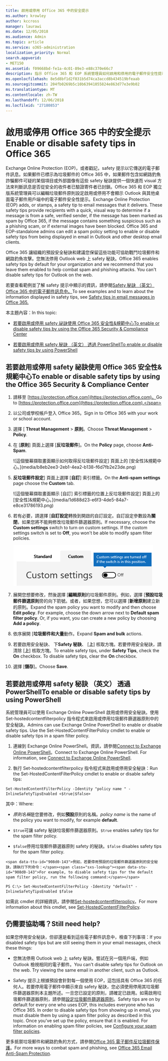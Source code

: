 ```yaml
---
title: 啟用或停用 Office 365 中的安全提示
ms.author: krowley
author: kccross
manager: laurawi
ms.date: 12/05/2018
ms.audience: Admin
ms.topic: article
ms.service: o365-administration
localization_priority: Normal
search.appverid:
- MET150
ms.assetid: f09668bd-fe1a-4c01-89e3-e88c370e66c7
description: 指示 Office 365 和 EOP 系統管理員如何啟用和停用的電子郵件安全性提示。
ms.openlocfilehash: 8e5d8bf1d2f831b5d74ca3accd8b434519bfeaab
ms.sourcegitcommit: 204fb0269b5c10b63941055824e863d77e3e9b02
ms.translationtype: MT
ms.contentlocale: zh-TW
ms.lasthandoff: 12/06/2018
ms.locfileid: "27180853"
---
```

# <a name="enable-or-disable-safety-tips-in-office-365"></a><span data-ttu-id="908d0-103">啟用或停用 Office 365 中的安全提示</span><span class="sxs-lookup"><span data-stu-id="908d0-103">Enable or disable safety tips in Office 365</span></span>

<span data-ttu-id="908d0-p101">Exchange Online Protection (EOP)，或者戳記，safety 提示以它傳送的電子郵件訊息。如果郵件已標示為垃圾郵件的 Office 365 中，如果郵件包含如網路釣魚詐騙郵件可疑的某個項目或外部圖像有這些 safety 秘訣提供一個快速而 visual 方法來判斷訊息是否從安全的收件者已驗證寄件者已封鎖。Office 365 和 EOP 獨立版系統管理員可以編輯垃圾郵件原則設定啟用或停用不會顯示 Outlook 與其他桌面電子郵件用戶端中的電子郵件安全性提示。</span><span class="sxs-lookup"><span data-stu-id="908d0-p101">Exchange Online Protection (EOP) adds, or stamps, a safety tip to email messages that it delivers. These safety tips provide recipients with a quick, visual way to determine if a message is from a safe, verified sender, if the message has been marked as spam by Office 365, if the message contains something suspicious such as a phishing scam, or if external images have been blocked. Office 365 and EOP-standalone admins can edit a spam policy setting to enable or disable safety tips from being displayed in email in Outlook and other desktop email clients.</span></span> 
  
<span data-ttu-id="908d0-p102">Office 365 讓組織的預設安全秘訣和建議您保留這些功能可協助戰鬥垃圾郵件和網路釣魚攻擊。您無法停用 Outlook web 上 safety 秘訣。</span><span class="sxs-lookup"><span data-stu-id="908d0-p102">Office 365 enables safety tips by default for your organization and we recommend that you leave them enabled to help combat spam and phishing attacks. You can't disable safety tips for Outlook on the web.</span></span>
  
<span data-ttu-id="908d0-109">若要查看範例並了解 safety 提示中顯示的資訊，請參閱[Safety 秘訣 （英文） Office 365 中的電子郵件訊息中。](safety-tips-in-office-365.md)</span><span class="sxs-lookup"><span data-stu-id="908d0-109">To see examples and to learn about the information displayed in safety tips, see [Safety tips in email messages in Office 365.](safety-tips-in-office-365.md)</span></span>
  
<span data-ttu-id="908d0-110">本主題內容：</span><span class="sxs-lookup"><span data-stu-id="908d0-110">In this topic:</span></span>
  
- [<span data-ttu-id="908d0-111">若要啟用或停用 safety 祕訣使用 Office 365 安全性&amp;規範中心</span><span class="sxs-lookup"><span data-stu-id="908d0-111">To enable or disable safety tips by using the Office 365 Security &amp; Compliance Center</span></span>](enable-or-disable-safety-tips.md#SandCCsafetytip)
    
- [<span data-ttu-id="908d0-112">若要啟用或停用 safety 秘訣 （英文） 透過 PowerShell</span><span class="sxs-lookup"><span data-stu-id="908d0-112">To enable or disable safety tips by using PowerShell</span></span>](enable-or-disable-safety-tips.md#pshellsafetytip)
    
## <a name="to-enable-or-disable-safety-tips-by-using-the-office-365-security-amp-compliance-center"></a><span data-ttu-id="908d0-113">若要啟用或停用 safety 祕訣使用 Office 365 安全性&amp;規範中心</span><span class="sxs-lookup"><span data-stu-id="908d0-113">To enable or disable safety tips by using the Office 365 Security &amp; Compliance Center</span></span>
<span data-ttu-id="908d0-114"><a name="SandCCsafetytip"> </a></span><span class="sxs-lookup"><span data-stu-id="908d0-114"></span></span>

1. <span data-ttu-id="908d0-115">請移至 [https://protection.office.com](https://protection.office.com)。</span><span class="sxs-lookup"><span data-stu-id="908d0-115">Go to [https://protection.office.com](https://protection.office.com).</span></span>
    
2. <span data-ttu-id="908d0-116">以公司或學校帳戶登入 Office 365。</span><span class="sxs-lookup"><span data-stu-id="908d0-116">Sign in to Office 365 with your work or school account.</span></span>
    
3. <span data-ttu-id="908d0-117">選擇 [ **Threat Management** \> **原則**。</span><span class="sxs-lookup"><span data-stu-id="908d0-117">Choose **Threat Management** \> **Policy**.</span></span> 
    
4. <span data-ttu-id="908d0-118">在 [**原則**] 頁面上選擇 [**反垃圾郵件**]。</span><span class="sxs-lookup"><span data-stu-id="908d0-118">On the **Policy** page, choose **Anti-Spam**.</span></span>
    
    ![這個螢幕擷取畫面顯示如何取得反垃圾郵件設定] 頁面上的 [安全性]&amp;規範中心。](media/b8eb2ee3-2eb1-4ea2-b138-f6d7fb2e23de.png)
  
5. <span data-ttu-id="908d0-120">**反垃圾郵件設定**] 頁面上選擇 [**自訂**] 索引標籤。</span><span class="sxs-lookup"><span data-stu-id="908d0-120">On the **Anti-spam settings** page choose the **Custom** tab.</span></span> 
    
    ![這個螢幕擷取畫面顯示 [自訂] 索引標籤的位置上反垃圾郵件設定] 頁面上的 [安全性]&amp;規範中心。](media/1d688d23-e6f3-4de5-84a7-e8ce31786193.png)
  
6. <span data-ttu-id="908d0-p103">若有必要，請選擇 [**自訂設定**轉換到開啟的自訂設定。自訂設定參數設為**關閉**，如果您將不能夠修改垃圾郵件篩選器原則。</span><span class="sxs-lookup"><span data-stu-id="908d0-p103">If necessary, choose the **Custom settings** switch to turn on custom settings. If the custom settings switch is set to **Off**, you won't be able to modify spam filter policies.</span></span>
    
    ![這個螢幕擷取畫面顯示自訂的反垃圾郵件篩選已關閉的原則設定。](media/94f900ad-b556-4a31-a3ac-acfcd72e71b8.png)
  
7. <span data-ttu-id="908d0-p104">展開您想要修改，然後選擇 [**編輯原則**的垃圾郵件原則。例如，選擇 [**預設垃圾郵件篩選原則**旁的向下箭號。或者，如果您想，您可以選擇 [**新增原則**建立新的原則。</span><span class="sxs-lookup"><span data-stu-id="908d0-p104">Expand the spam policy you want to modify and then choose **Edit policy**. For example, choose the down arrow next to **Default spam filter policy**. Or, if you want, you can create a new policy by choosing **Add a policy**.</span></span>
    
8. <span data-ttu-id="908d0-128">依序展開 [**垃圾郵件和大量**動作。</span><span class="sxs-lookup"><span data-stu-id="908d0-128">Expand **Spam and bulk** actions.</span></span> 
    
9. <span data-ttu-id="908d0-p105">若要啟用安全秘訣、 下**Safety 秘訣**、 [**上**] 核取方塊。若要停用安全秘訣，請清除 [**上**] 核取方塊。</span><span class="sxs-lookup"><span data-stu-id="908d0-p105">To enable safety tips, under **Safety Tips**, check the **On** checkbox. To disable safety tips, clear the **On** checkbox.</span></span> 
    
10. <span data-ttu-id="908d0-131">選擇 [**儲存**]。</span><span class="sxs-lookup"><span data-stu-id="908d0-131">Choose **Save**.</span></span>
    
## <a name="to-enable-or-disable-safety-tips-by-using-powershell"></a><span data-ttu-id="908d0-132">若要啟用或停用 safety 秘訣 （英文） 透過 PowerShell</span><span class="sxs-lookup"><span data-stu-id="908d0-132">To enable or disable safety tips by using PowerShell</span></span>
<span data-ttu-id="908d0-133"><a name="pshellsafetytip"> </a></span><span class="sxs-lookup"><span data-stu-id="908d0-133"></span></span>

<span data-ttu-id="908d0-p106">系統管理員可以使用 Exchange Online PowerShell 啟用或停用安全秘訣。使用 Set-hostedcontentfilterpolicy 指令程式來啟用或停用垃圾郵件篩選器原則中的安全秘訣。</span><span class="sxs-lookup"><span data-stu-id="908d0-p106">Admins can use Exchange Online PowerShell to enable or disable safety tips. Use the Set-HostedContentFilterPolicy cmdlet to enable or disable safety tips in a spam filter policy.</span></span>
  
1. <span data-ttu-id="908d0-p107">連線到 Exchange Online PowerShell。資訊，請參閱[Connect to Exchange Online PowerShell](http://go.microsoft.com/fwlink/p/?LinkId=396554)。</span><span class="sxs-lookup"><span data-stu-id="908d0-p107">Connect to Exchange Online PowerShell. For information, see [Connect to Exchange Online PowerShell](http://go.microsoft.com/fwlink/p/?LinkId=396554).</span></span>
    
2. <span data-ttu-id="908d0-138">執行 Set-hostedcontentfilterpolicy 指令程式來啟用或停用安全秘訣：</span><span class="sxs-lookup"><span data-stu-id="908d0-138">Run the Set-HostedContentFilterPolicy cmdlet to enable or disable safety tips:</span></span>
    
  ```
  Set-HostedContentFilterPolicy -Identity "policy name " -InlineSafetyTipsEnabled <$true|$false>
  ```

<span data-ttu-id="908d0-139">其中：</span><span class="sxs-lookup"><span data-stu-id="908d0-139">Where:</span></span>
    
  -  <span data-ttu-id="908d0-140">*原則名稱*是您要修改，例如**預設**原則的名稱。</span><span class="sxs-lookup"><span data-stu-id="908d0-140">*policy name*  is the name of the policy you want to modify, for example **default**.</span></span>
    
  -  <span data-ttu-id="908d0-141">`$true`可讓 safety 秘訣垃圾郵件篩選器原則。</span><span class="sxs-lookup"><span data-stu-id="908d0-141">`$true` enables safety tips for the spam filter policy.</span></span> 
    
  -  <span data-ttu-id="908d0-142">`$false`停用垃圾郵件篩選器原則 safety 的秘訣。</span><span class="sxs-lookup"><span data-stu-id="908d0-142">`$false` disables safety tips for the spam filter policy.</span></span> 
    
    <span data-ttu-id="908d0-143">例如，若要停用預設的垃圾郵件篩選器原則的安全秘訣，請執行下列命令：</span><span class="sxs-lookup"><span data-stu-id="908d0-143">For example, to disable safety tips for the default spam filter policy, run the following command:</span></span>
    
  ```
  PS C:\> Set-HostedContentFilterPolicy -Identity "default" -InlineSafetyTipsEnabled $false
  ```

<span data-ttu-id="908d0-144">如需此 cmdlet 的詳細資訊，請參閱[Set-hostedcontentfilterpolicy](https://technet.microsoft.com/library/jj200781.aspx)。</span><span class="sxs-lookup"><span data-stu-id="908d0-144">For more information about this cmdlet, see [Set-HostedContentFilterPolicy](https://technet.microsoft.com/library/jj200781.aspx).</span></span>
    
## <a name="still-need-help"></a><span data-ttu-id="908d0-145">仍需要協助嗎？</span><span class="sxs-lookup"><span data-stu-id="908d0-145">Still need help?</span></span>
<span data-ttu-id="908d0-146"><a name="pshellsafetytip"> </a></span><span class="sxs-lookup"><span data-stu-id="908d0-146"></span></span>

<span data-ttu-id="908d0-147">如果您停用安全秘訣，但卻還是看到這些電子郵件訊息中，檢查下列事項：</span><span class="sxs-lookup"><span data-stu-id="908d0-147">If you disabled safety tips but are still seeing them in your email messages, check these things:</span></span>
  
- <span data-ttu-id="908d0-p108">您無法停用 Outlook web 上 safety 秘訣。嘗試在另一個用戶端，例如 Outlook 檢視相同的電子郵件。</span><span class="sxs-lookup"><span data-stu-id="908d0-p108">You can't disable safety tips for Outlook on the web. Try viewing the same email in another client, such as Outlook.</span></span>
    
- <span data-ttu-id="908d0-p109">Safety 提示上根據預設會針對每一個使用 EOP，這包括具有 Office 365 的任何人。若要停用電子郵件中顯示來自 safety 秘訣，您必須使用停用其垃圾郵件篩選器原則本主題所述。一旦您已設定的原則，請確定已啟用。如需啟用垃圾郵件篩選器原則，請參閱[設定垃圾郵件篩選器原則](https://technet.microsoft.com/library/jj200684.aspx)。</span><span class="sxs-lookup"><span data-stu-id="908d0-p109">Safety tips are on by default for every one who uses EOP, this includes everyone who has Office 365. In order to disable safety tips from showing up in email, you must disable them by using a spam filter policy as described in this topic. Once you've set up the policy, ensure that it is enabled. For information on enabling spam filter policies, see [Configure your spam filter policies](https://technet.microsoft.com/library/jj200684.aspx).</span></span>
    
<span data-ttu-id="908d0-154">更多抵禦垃圾郵件和網路釣魚的方式，請參閱[Office 365 電子郵件反垃圾郵件保護](anti-spam-protection.md)。</span><span class="sxs-lookup"><span data-stu-id="908d0-154">For more ways to combat spam and phishing, see [Office 365 Email Anti-Spam Protection](anti-spam-protection.md).</span></span>
  

